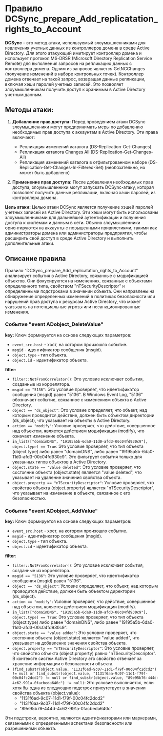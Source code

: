 # Правило DCSync_prepare_Add_replicatation_rights_to_Account

**DCSync** - это метод атаки, используемый злоумышленниками для извлечения учетных данных из контроллеров домена в среде Active Directory. Для этого атакующий имитирует контроллер домена и использует протокол MS-DRSR (Microsoft Directory Replication Service Remote) для выполнения запросов на репликацию данных с контроллера домена. Одним из запросов является GetNCChanges (получение изменений в наборе контрольных точек). Контроллер домена отвечает на такой запрос, возвращая данные репликации, включая хэши паролей учетных записей. Это позволяет злоумышленникам получить доступ к хранимым в Active Directory учетным данным.

## Методы атаки:

1. **Добавление прав доступа:** Перед проведением атаки DCSync злоумышленники могут предпринимать меры по добавлению необходимых прав доступа к аккаунтам в Active Directory. Эти права включают:
    - Репликация изменений каталога (DS-Replication-Get-Changes)
    - Репликация каталога Changes All (DS-Replication-Get-Changes-All)
    - Репликация изменений каталога в отфильтрованном наборе (DS-Replication-Get-Changes-In-Filtered-Set) (необязательно, но может быть добавлено)

2. **Применение прав доступа:** После добавления необходимых прав доступа, злоумышленники могут запускать DCSync-атаку, которая позволяет получить данные репликации, включая хэши паролей, из контроллера домена.

**Цель атаки:**  Целью атаки DCSync является получение хэшей паролей учетных записей из Active Directory. Эти хэши могут быть использованы злоумышленниками для дальнейшей аутентификации и получения доступа к системам и данным в сети. Обычно злоумышленники ориентируются на аккаунты с повышенными привилегиями, такими как администраторы домена или администраторы предприятия, чтобы расширить свой доступ в среде Active Directory и выполнить дополнительные атаки.

## Описание правила

Правило "DCSync_prepare_Add_replicatation_rights_to_Account" анализирует события в Active Directory, связанные с модификацией объектов. Они фокусируются на изменениях, связанных с объектами определенного типа, свойством "nTSecurityDescriptor" и определенными подстроками в значении объекта. Они направлены на обнаружение определенных изменений в политиках безопасности или нарушений прав доступа к ресурсам Active Directory, что может указывать на потенциальные угрозы или несанкционированные изменения.

### Событие "event ADobject_DeleteValue"

**key:** Ключ формируется на основе следующих параметров:
- `event_src.host` - хост, на котором произошло событие.
- `msgid` - идентификатор сообщения (msgid).
- `object.type` - тип объекта.
- `object.id` - идентификатор объекта.

**filter:**
- `filter::NotFromCorrelator()`: Это условие исключает события, созданные из коррелятора.
- `msgid == "5136"`: Это условие проверяет, что идентификатор сообщения (msgid) равен "5136". В Windows Event Log, "5136" обозначает событие, связанное с изменением объекта в Active Directory.
- `object == "ds_object"`: Это условие определяет, что объект, над которым проводится действие, должен быть объектом директории (ds_object), что указывает на объекты в Active Directory.
- `action == "modify"`: Условие проверяет, что действие, совершенное над объектом, является действием модификации (modify), что означает изменение объекта.
- `in_list(["domainDNS", "19195a5b-6da0-11d0-afd3-00c04fd930c9"], object.type) == True`: Это условие проверяет, что тип объекта (object.type) либо равен "domainDNS", либо равен "19195a5b-6da0-11d0-afd3-00c04fd930c9". Это фильтрует события только для указанных типов объектов в Active Directory.
- `object.state == "value deleted"`: Это условие проверяет, что состояние объекта (object.state) является "value deleted", что указывает на удаление значения свойства объекта.
- `object.property == "nTSecurityDescriptor"`: Условие проверяет, что свойство объекта (object.property) является "nTSecurityDescriptor", что указывает на изменение в объекте, связанное с его безопасностью.

### Событие "event ADobject_AddValue"

**key:** Ключ формируется на основе следующих параметров:
- `event_src.host` - хост, на котором произошло событие.
- `msgid` - идентификатор сообщения (msgid).
- `object.type` - тип объекта.
- `object.id` - идентификатор объекта.

**filter:**
- `filter::NotFromCorrelator()`: Это условие исключает события, созданные из коррелятора.
- `msgid == "5136"`: Это условие проверяет, что идентификатор сообщения (msgid) равен "5136".
- `object == "ds_object"`: Условие определяет, что объект, над которым проводится действие, должен быть объектом директории (ds_object).
- `action == "modify"`: Условие проверяет, что действие, совершенное над объектом, является действием модификации (modify).
- `in_list(["domainDNS", "19195a5b-6da0-11d0-afd3-00c04fd930c9"], object.type) == True`: Это условие проверяет, что тип объекта (object.type) либо равен "domainDNS", либо равен "19195a5b-6da0-11d0-afd3-00c04fd930c9".
- `object.state == "value added"`: Это условие проверяет, что состояние объекта (object.state) является "value added", что указывает на добавление значения свойства объекта.
- `object.property == "nTSecurityDescriptor"`: Это условие проверяет, что свойство объекта (object.property) равно "nTSecurityDescriptor". В контексте систем Active Directory это свойство отвечает за хранение информации о безопасности объекта.
- `(find_substr(object.value, "1131f6ad-9c07-11d1-f79f-00c04fc2dcd2") != null or find_substr(object.value, "1131f6aa-9c07-11d1-f79f-00c04fc2dcd2") != null or find_substr(object.value, "89e95b76-444d-4c62-991a-0facbeda640c") != null)`: Это условие выполняется, если хотя бы одна из следующих подстрок присутствует в значении свойства объекта (object.value):
  - "1131f6ad-9c07-11d1-f79f-00c04fc2dcd2"
  - "1131f6aa-9c07-11d1-f79f-00c04fc2dcd2"
  - "89e95b76-444d-4c62-991a-0facbeda640c"

Эти подстроки, вероятно, являются идентификаторами или маркерами, связанными с определенными аспектами безопасности или разрешениями объекта.
